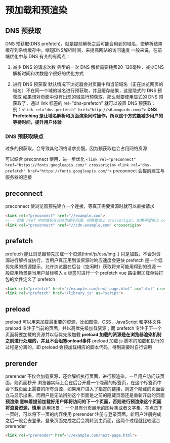 # 预加载和预渲染

## DNS 预获取

DNS 预获取(DNS prefetch)，就是提前解析之后可能会用到的域名，使解析结果缓存到系统缓存中，缩短DNS解析时间，来提高网站的访问速度
一般来说，在前端优化中与 DNS 有关的有两点：

1. 减少 DNS 的请求次数
典型的一次 DNS 解析需要耗费20-120毫秒，减少DNS解析时间和次数是个很好的优化方式

2. 进行 DNS 预获取
默认情况下浏览器会对页面中和当前域名（正在浏览网页的域名）不在同一个域的域名进行预获取，并且缓存结果，这是隐式的 DNS 预获取
如果想对页面中没有出现的域进行预获取，那么就要使用显式的 DNS 预获取了，通过 link 标签的 rel="dns-prefetch" 就可以设置 DNS 预获取：
例：`<link rel="dns-prefetch" href="http://s6.mogucdn.com/">`
**DNS Prefetching 是让域名解析和页面渲染同时操作，所以这个方式能减少用户的等待时间，提升用户体验**

### DNS 预获取缺点

过多的预获取，会导致其他网络请求变慢，因为预获取也会占用网络资源

可以结合 preconnect 使用，进一步优化
`<link rel="preconnect" href="https://fonts.googleapis.com/" crossorigin>`
`<link rel="dns-prefetch" href="https://fonts.googleapis.com/">`
preconnect 会提前建立与服务器的连接

## preconnect

preconnect 使浏览器预先建立一个连接，等真正需要资源时就可以直接请求

```html
<link rel="preconnect" href="//example.com">
<!-- 如果 href 中的域名与当前页面不同源，则需要加上 crossorigin，如果希望带上 cookie 则设置为 crossorigin="use-credentials"-->
<link rel="preconnect" href="//cdn.example.com" crossorigin>
```

## prefetch

prefetch 能让浏览器预先加载一个资源(html/js/css/img..)
只是加载，不会对资源进行解析或执行。当用户真正用到该资源时响应速度会更快
prefetch 是一个低优先级的资源提示，允许浏览器在后台（空闲时）获取将来可能用得到的资源
一般应用场景是当用户鼠标移入 a 标签时进行一个 prefetch
vue 路由懒加载单独打包的文件定义了 prefetch

```html
<link rel="prefetch" href="//example.com/next-page.html" as="html" crossorigin="use-credentials">
<link rel="prefetch" href="/library.js" as="script">
```

## preload

preload 可以用来加载最重要的资源，比如图像，CSS，JavaScript 和字体文件
preload 专注于当前的页面，并以高优先级加载资源；而 prefetch 专注于下一个页面将要加载的资源并以低优先级加载
**preload 加载的资源是在浏览器渲染机制之前进行处理的，并且不会阻塞onload事件**
preload 加载 js 脚本的加载和执行的过程是分离的。即 preload 会预加载相应的脚本代码，待到需要时自行调用

## prerender

prerender 不仅会加载资源，还会解析执行页面，进行预渲染。一旦用户访问该页面，则页面秒开
浏览器实际上会在后台开启一个隐藏的标签页，在这个标签页中会下载页面上需要的所有资源，如果用户进入了指定的链接，则这个隐藏的页面会立马显示出来，而用户是无法辨别这个页面是之前的隐藏页面还是重新开启的页面
**预渲染 意味着提前加载好用户即将访问的下一个页面，否则进行预渲染这个页面将浪费资源，慎用**
适用场景：
一个具有分页展示的图片集或者文字集，在点击下一页时，可以将下一页的内容使用 prerender
注册与登录页面，新用户注册完成之后一般会去登录，登录页面完成之后会跳转到主页面，这两个过程就比较适合 prerender

```html
<link rel="prerender" href="//example.com/next-page.html">
```
